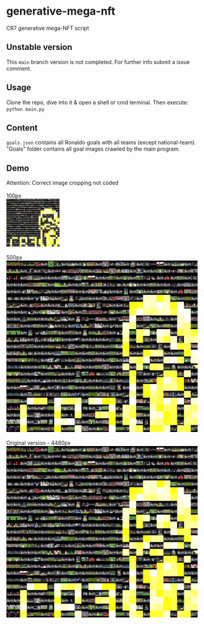 
# generative-mega-nft
CR7 generative mega-NFT script

## Unstable version
This `main` branch version is not completed. For further info submit a issue comment. 

## Usage
Clone the repo, dive into it & open a shell or cmd terminal. Then execute:
`python main.py`

## Content
`goals.json` contains all Ronaldo goals with all teams (except national-team). "Goals" folder contains all goal images crawled by the main program.

## Demo
Attention: Correct image cropping not coded
<br/><br/>
100px
<br/>
![](https://raw.githubusercontent.com/avcomps/generative-mega-nft/main/example_resized_100px.jpg)
<br/><br/>
500px
<br/>
![](https://raw.githubusercontent.com/avcomps/generative-mega-nft/main/example_resized_500px.jpg)
<br/><br/>
Original version - 4480px
<br/>
![](https://raw.githubusercontent.com/avcomps/generative-mega-nft/main/example.jpg)
